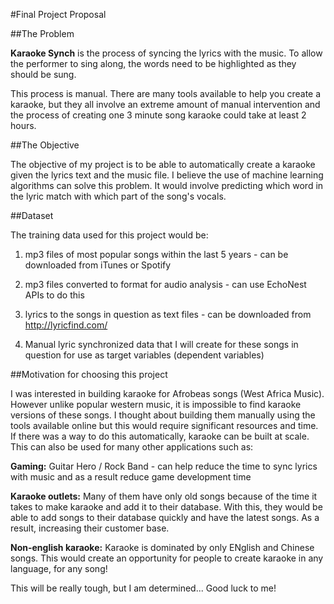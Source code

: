 #Final Project Proposal

##The Problem 

**Karaoke Synch** is the process of syncing the lyrics with the music. To allow the performer to sing along, the words need to be highlighted as they should be sung. 

This process is manual. There are many tools available to help you create a karaoke, but they all involve an extreme amount of manual intervention and the process of creating one 3 minute song karaoke could take at least 2 hours. 

##The Objective

The objective of my project is to be able to automatically create a karaoke given the lyrics text and the music file. I believe the use of machine learning algorithms can solve this problem. It would involve predicting which word in the lyric match with which part of the song's vocals.

##Dataset

The training data used for this project would be: 

1.	mp3 files of most popular songs within the last 5 years - can be downloaded from iTunes or Spotify

2.	mp3 files converted to format for audio analysis - can use EchoNest APIs to do this

3.	lyrics to the songs in question as text files - can be downloaded from http://lyricfind.com/

4. Manual lyric synchronized data that I will create for these songs in question for use as target variables (dependent variables)

##Motivation for choosing this project

I was interested in building karaoke for Afrobeas songs (West Africa Music). However unlike popular western music, it is impossible to find karaoke versions of these songs. I thought about building them manually using the tools available online but this would require significant resources and time. If there was a way to do this automatically, karaoke can be built at scale. This can also be used for many other applications such as: 

**Gaming:** Guitar Hero / Rock Band - can help reduce the time to sync lyrics with music and as a result reduce game development time

**Karaoke outlets:** Many of them have only old songs because of the time it takes to make karaoke and add it to their database. With this, they would be able to add songs to their database quickly and have the latest songs. As a result, increasing their customer base.

**Non-english karaoke:** Karaoke is dominated by only ENglish and Chinese songs. This would create an opportunity for people to create karaoke in any language, for any song!

This will be really tough, but I am determined... Good luck to me!